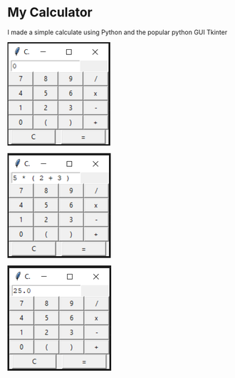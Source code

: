 # My Calculator

I made a simple calculate using Python and the popular python GUI Tkinter

![Repo List](images/startscreen.PNG)

![Repo List](images/expression.PNG)

![Repo List](images/result.PNG)
